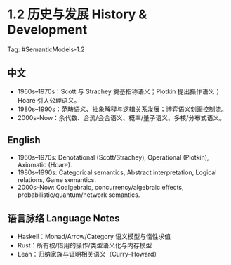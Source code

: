 # 1.2 历史与发展 History & Development

Tag: #SemanticModels-1.2

## 中文

- 1960s–1970s：Scott 与 Strachey 奠基指称语义；Plotkin 提出操作语义；Hoare 引入公理语义。
- 1980s–1990s：范畴语义、抽象解释与逻辑关系发展；博弈语义刻画控制流。
- 2000s–Now：余代数、合流/会合语义、概率/量子语义、多核/分布式语义。

## English

- 1960s–1970s: Denotational (Scott/Strachey), Operational (Plotkin), Axiomatic (Hoare).
- 1980s–1990s: Categorical semantics, Abstract interpretation, Logical relations, Game semantics.
- 2000s–Now: Coalgebraic, concurrency/algebraic effects, probabilistic/quantum/network semantics.

## 语言脉络 Language Notes

- Haskell：Monad/Arrow/Category 语义模型与惰性求值
- Rust：所有权/借用的操作/类型语义化与内存模型
- Lean：归纳家族与证明相关语义（Curry–Howard）
